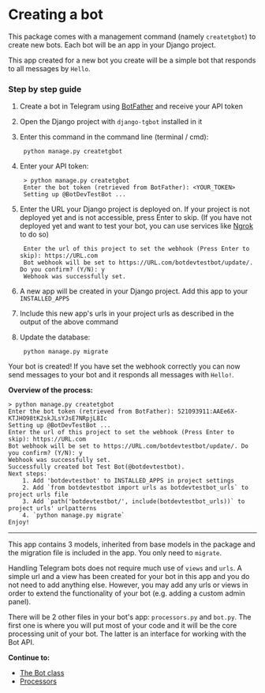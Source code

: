 # Creating a bot

This package comes with a management command (namely `createtgbot`) to create new bots. Each bot will be an app in your Django project.

This app created for a new bot you create will be a simple bot that responds to all messages by `Hello`.

### Step by step guide
1. Create a bot in Telegram using [BotFather](https://t.me/BotFather) and receive your API token
2. Open the Django project with `django-tgbot` installed in it
3. Enter this command in the command line (terminal / cmd):  
    
        python manage.py createtgbot
    
4. Enter your API token:  
    
        > python manage.py createtgbot
        Enter the bot token (retrieved from BotFather): <YOUR_TOKEN>
        Setting up @BotDevTestBot ...
    
5. Enter the URL your Django project is deployed on. If your project is not deployed yet and is not accessible, press Enter to skip. (If you have not deployed yet and want to test your bot, you can use services like [Ngrok](http://ngrok.com) to do so)
   
        Enter the url of this project to set the webhook (Press Enter to skip): https://URL.com
        Bot webhook will be set to https://URL.com/botdevtestbot/update/. Do you confirm? (Y/N): y
        Webhook was successfully set.
   

6. A new app will be created in your Django project. Add this app to your `INSTALLED_APPS`
7. Include this new app's urls in your project urls as described in the output of the above command
8. Update the database:
    
        python manage.py migrate
    

Your bot is created! If you have set the webhook correctly you can now send messages to your bot and it responds all messages with `Hello!`.

<b> Overview of the process: </b>

```
> python manage.py createtgbot
Enter the bot token (retrieved from BotFather): 521093911:AAEe6X-KTJHO98tK2skJLsYJsE7NRpjL8Ic
Setting up @BotDevTestBot ...
Enter the url of this project to set the webhook (Press Enter to skip): https://URL.com
Bot webhook will be set to https://URL.com/botdevtestbot/update/. Do you confirm? (Y/N): y
Webhook was successfully set.
Successfully created bot Test Bot(@botdevtestbot).
Next steps:
	1. Add 'botdevtestbot' to INSTALLED_APPS in project settings
	2. Add `from botdevtestbot import urls as botdevtestbot_urls` to project urls file
	3. Add `path('botdevtestbot/', include(botdevtestbot_urls))` to project urls' urlpatterns
	4. `python manage.py migrate`
Enjoy!
```

<hr>

This app contains 3 models, inherited from base models in the package and the migration file is included in the app. You only need to `migrate`.

Handling Telegram bots does not require much use of `views` and `urls`. A simple url and a view has been created for your bot in this app and you do not need to add anything else.
However, you may add any urls or views in order to extend the functionality of your bot (e.g. adding a custom admin panel).

There will be 2 other files in your bot's app: `processors.py` and `bot.py`. The first one is where you will put most of your code and it will be 
the core processing unit of your bot. The latter is an interface for working with the Bot API.

<b>Continue to:</b>

* [The Bot class](../classes/bot.md)
* [Processors](../processors.md) 

